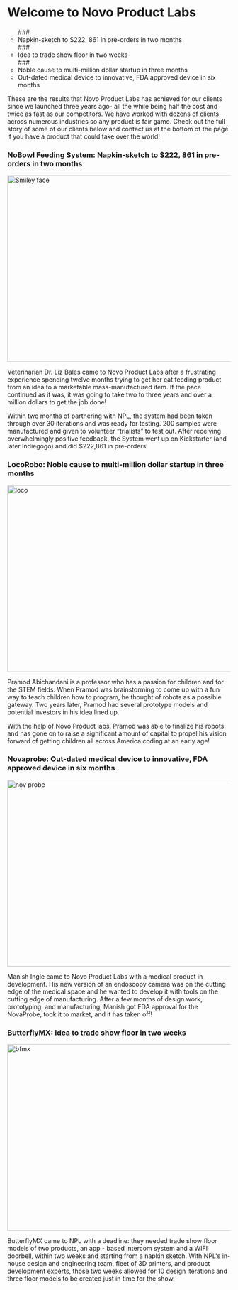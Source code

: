 # Welcome to Novo Product Labs
<ul style="list-style-type:circle">
### <li>Napkin-sketch to $222, 861 in pre-orders in two months</li>
### <li>Idea to trade show floor in two weeks</li>
### <li>Noble cause to multi-million dollar startup in three months</li>
  <li>Out-dated medical device to innovative, FDA approved device in six months</li>
</ul>
These are the results that Novo Product Labs has achieved for our clients since we launched three years ago- all the while being half the cost and twice as fast as our competitors. We have worked with dozens of clients across numerous industries so any product is fair game. Check out the full story of some of our clients below and contact us at the bottom of the page if you have a product that could take over the world!

### NoBowl Feeding System: Napkin-sketch to $222, 861 in pre-orders in two months

<img src="http://www.novoproductlabs.com/images/nb.jpg?crc=154164162" alt="Smiley face" height="420" width="840">

Veterinarian Dr. Liz Bales came to Novo Product Labs after a frustrating experience spending twelve months trying to get her cat feeding product from an idea to a marketable mass-manufactured item. If the pace continued as it was, it was going to take two to three years and over a million dollars to get the job done!

Within two months of partnering with NPL, the system had been taken through over 30 iterations and was ready for testing. 200 samples were manufactured and given to volunteer “trialists” to test out. After receiving overwhelmingly positive feedback, the System went up on Kickstarter (and later Indiegogo) and did $222,861 in pre-orders!

### LocoRobo: Noble cause to multi-million dollar startup in three months

<img src="http://www.novoproductlabs.com/images/1.jpg?crc=284810163" alt="loco" height="420" width="840">

Pramod Abichandani is a professor who has a passion for children and for the STEM fields. When Pramod was brainstorming to come up with a fun way to teach children how to program, he thought of robots as a possible gateway. Two years later, Pramod had several prototype models and potential investors in his idea lined up.

With the help of Novo Product labs, Pramod was able to finalize his robots and has gone on to raise a significant amount of capital to propel his vision forward of getting children all across America coding at an early age!

### Novaprobe: Out-dated medical device to innovative, FDA approved device in six months

<img src="http://www.novoproductlabs.com/images/screenshot%20(34).jpg?crc=134260191" alt="nov probe" height="420" width="840">

Manish Ingle came to Novo Product Labs with a medical product in development. His new version of an endoscopy camera was on the cutting edge of the medical space and he wanted to develop it with tools on the cutting edge of manufacturing. After a few months of design work, prototyping, and manufacturing, Manish got FDA approval for the NovaProbe, took it to market, and it has taken off!

### ButterflyMX: Idea to trade show floor in two weeks

<img src="http://www.novoproductlabs.com/images/butterflymx%20-%20copy.jpg?crc=4087376556" alt="bfmx" height="420" width="840">

ButterflyMX came to NPL with a deadline: they needed trade show floor models of two products, an app - based intercom system and a WIFI doorbell, within two weeks and starting from a napkin sketch. With NPL's in-house design and engineering team, fleet of 3D printers, and product development experts, those two weeks allowed for 10 design iterations and three floor models to be created just in time for the show.

